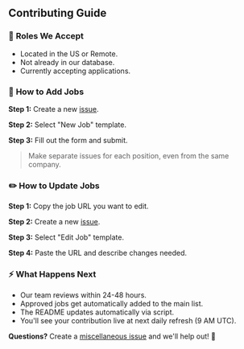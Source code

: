 ## **Contributing Guide**

### 🎯 **Roles We Accept**

- Located in the US or Remote.
- Not already in our database.
- Currently accepting applications.

### 🚀 **How to Add Jobs**

**Step 1:** Create a new [issue](https://github.com/zapplyjobs/New-Grad-Data-Science-Positions/issues/new/choose).

**Step 2:** Select "New Job" template.

**Step 3:** Fill out the form and submit.

> Make separate issues for each position, even from the same company.

### ✏️ **How to Update Jobs**

**Step 1:** Copy the job URL you want to edit.

**Step 2:** Create a new [issue](https://github.com/zapplyjobs/New-Grad-Data-Science-Positions/issues/new/choose).

**Step 3:** Select "Edit Job" template.

**Step 4:** Paste the URL and describe changes needed.

### ⚡ **What Happens Next**

- Our team reviews within 24-48 hours.
- Approved jobs get automatically added to the main list.
- The README updates automatically via script.
- You'll see your contribution live at next daily refresh (9 AM UTC).

**Questions?** Create a [miscellaneous issue](https://github.com/zapplyjobs/New-Grad-Data-Science-Positions/issues/new) and we'll help out! 🙏